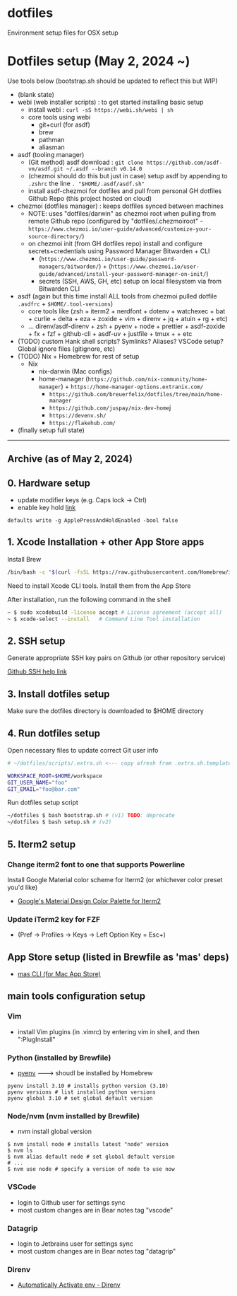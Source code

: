# dotfiles

Environment setup files for OSX setup

# Dotfiles setup (May 2, 2024 ~)

Use tools below
(bootstrap.sh should be updated to reflect this but WIP)

- (blank state)
- webi (web installer scripts) : to get started installing basic setup
  - install webi : `curl -sS https://webi.sh/webi | sh`
  - core tools using webi
    - git+curl (for asdf)
    - brew
    - pathman
    - aliasman
- asdf (tooling manager)
  - (Git method) asdf download : `git clone https://github.com/asdf-vm/asdf.git ~/.asdf --branch v0.14.0`
  - (chezmoi should do this but just in case) setup asdf by appending to `.zshrc` the line `. "$HOME/.asdf/asdf.sh"`
  - install asdf-chezmoi for dotfiles and pull from personal GH dotfiles Github Repo (this project hosted on cloud)
- chezmoi (dotfiles manager) : keeps dotfiles synced between machines
  - NOTE: uses "dotfiles/darwin" as chezmoi root when pulling from remote Github repo (configured by "dotfiles/.chezmoiroot" - `https://www.chezmoi.io/user-guide/advanced/customize-your-source-directory/`)
  - on chezmoi init (from GH dotfiles repo) install and configure secrets+credentials using Password Manager Bitwarden + CLI
    - (`https://www.chezmoi.io/user-guide/password-managers/bitwarden/`) + (`https://www.chezmoi.io/user-guide/advanced/install-your-password-manager-on-init/`)
    - secrets (SSH, AWS, GH, etc) setup on local filesystem via from Bitwarden CLI
- asdf (again but this time install ALL tools from chezmoi pulled dotfile `.asdfrc` + `$HOME/.tool-versions`)
  - core tools like (zsh + iterm2 + nerdfont + dotenv + watchexec + bat + curlie + delta + eza + zoxide + vim + direnv + jq + atuin + rg + etc)
  - ... direnv/asdf-direnv + zsh + pyenv + node + prettier + asdf-zoxide + fx + fzf + github-cli + asdf-uv + justfile + tmux +  + etc
- (TODO) custom Hank shell scripts? Symlinks? Aliases? VSCode setup? Global ignore files (gitignore, etc)
- (TODO) Nix + Homebrew for rest of setup
  - Nix
    - nix-darwin (Mac configs)
    - home-manager (`https://github.com/nix-community/home-manager`) + `https://home-manager-options.extranix.com/`
      - `https://github.com/breuerfelix/dotfiles/tree/main/home-manager`
      - `https://github.com/juspay/nix-dev-home`j
      - `https://devenv.sh/`
      - `https://flakehub.com/`
- (finally setup full state)

---------------------

## Archive (as of May 2, 2024)

## 0. Hardware setup

- update modifier keys (e.g. Caps lock -> Ctrl)
- enable key hold [link](https://www.macworld.com/article/351347/how-to-activate-key-repetition-through-the-macos-terminal.html)

```
defaults write -g ApplePressAndHoldEnabled -bool false
```

## 1. Xcode Installation + other App Store apps

Install Brew

```bash
/bin/bash -c "$(curl -fsSL https://raw.githubusercontent.com/Homebrew/install/HEAD/install.sh)"
```

Need to install Xcode CLI tools.  Install them from the App Store

After installation, run the following command in the shell

```bash
~ $ sudo xcodebuild -license accept # License agreement (accept all)
~ $ xcode-select --install   # Command Line Tool installation
```

## 2. SSH setup

Generate appropriate SSH key pairs on Github (or other repository service)

[Github SSH help link](https://help.github.com/articles/connecting-to-github-with-ssh/)

## 3. Install dotfiles setup

Make sure the dotfiles directory is downloaded to $HOME directory

## 4. Run dotfiles setup

Open necessary files to update correct Git user info

```bash
# ~/dotfiles/scripts/.extra.sh <--- copy afresh from .extra.sh.template

WORKSPACE_ROOT=$HOME/workspace
GIT_USER_NAME="foo"
GIT_EMAIL="foo@bar.com"
```

Run dotfiles setup script

```bash
~/dotfiles $ bash bootstrap.sh # (v1) TODO: deprecate
~/dotfiles $ bash setup.sh # (v2)
```

## 5. Iterm2 setup

### Change iterm2 font to one that supports Powerline

Install Google Material color scheme for Iterm2 (or whichever color preset you'd like)

- [Google's Material Design Color Palette for Iterm2](https://github.com/MartinSeeler/iterm2-material-design)

### Update iTerm2 key for FZF

- (Pref -> Profiles -> Keys -> Left Option Key = Esc+)

## App Store setup (listed in Brewfile as 'mas' deps)

- [mas CLI (for Mac App Store)](https://github.com/mas-cli/mas)

## main tools configuration setup

### Vim

- install Vim plugins (in .vimrc) by entering vim in shell, and then ":PlugInstall"

### Python (installed by Brewfile)

- [pyenv](https://github.com/pyenv/pyenv) ---> shoudl be installed by Homebrew

```shell
pyenv install 3.10 # installs python version (3.10)
pyenv versions # list installed python versions
pyenv global 3.10 # set global default version
```

### Node/nvm (nvm installed by Brewfile)

- nvm install global version

```shell
$ nvm install node # installs latest "node" version
$ nvm ls
$ nvm alias default node # set global default version
# ...
$ nvm use node # specify a version of node to use now
```

### VSCode

- login to Github user for settings sync
- most custom changes are in Bear notes tag "vscode"

### Datagrip

- login to Jetbrains user for settings sync
- most custom changes are in Bear notes tag "datagrip"

### Direnv

- [Automatically Activate env - Direnv](https://direnv.net/)
